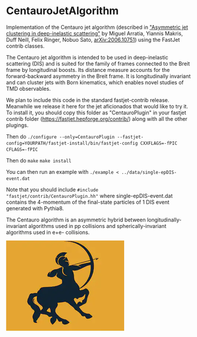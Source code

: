 # CentauroJetAlgorithm
Implementation of the Centauro jet algorithm (described in ["Asymmetric jet clustering in deep-inelastic scattering"](https://arxiv.org/abs/2006.10751) by Miguel Arratia, Yiannis Makris, Duff Neill, Felix Ringer, Nobuo Sato, [arXiv:2006.10751](https://arxiv.org/abs/2006.10751)) using the FastJet contrib classes. 

The Centauro jet algorithm is intended to be used in deep-inelastic scattering (DIS) and is suited for the family of frames connected to the Breit frame by longitudinal boosts. 
Its distance measure accounts for the forward-backward asymmetry in the Breit frame. It is longitudinally invariant and can cluster jets with Born kinematics, which enables novel studies of TMD observables.

We plan to include this code in the standard fastjet-contrib release. Meanwhile we release it here for the jet aficionados that would like to try it. 
To install it, you should copy this folder as "CentauroPlugin" in your fastjet contrib folder (https://fastjet.hepforge.org/contrib/) along with all the other plugings. 

Then do
  `./configure --only=CentauroPlugin --fastjet-config=YOURPATH/fastjet-install/bin/fastjet-config CXXFLAGS=-fPIC CFLAGS=-fPIC`
  
Then do
  `make`
  `make install`
  
You can then run an example with 
  `./example < ../data/single-epDIS-event.dat`

Note that you should include `#include "fastjet/contrib/CentauroPlugin.hh"`
where single-epDIS-event.dat contains the 4-momentum of the final-state particles of 1 DIS event generated with Pythia8. 

The Centauro algorithm is an asymmetric hybrid between longitudinally-invariant algorithms used in pp collisions and spherically-invariant algorithms used in e+e- collisions. 

![alt text](https://github.com/miguelignacio/CentauroJetAlgorithm/blob/master/Centauro.png?raw=true)
